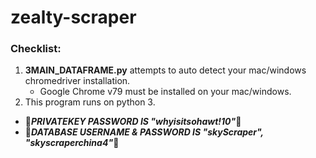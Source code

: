 # zealty-scraper
### Checklist:
1. __3MAIN_DATAFRAME.py__ attempts to auto detect your mac/windows chromedriver installation.
    - Google Chrome v79 must be installed on your mac/windows.
2. This program runs on python 3.
    
- &#x1F53A;_**PRIVATEKEY PASSWORD IS "whyisitsohawt!10"**_&#x1F53A;
- &#x1F53A;_**DATABASE USERNAME & PASSWORD IS "skyScraper", "skyscraperchina4"**_&#x1F53A;
